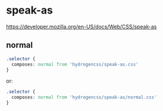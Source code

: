 # speak-as

https://developer.mozilla.org/en-US/docs/Web/CSS/speak-as

## normal
```css
.selector {
  composes: normal from 'hydrogencss/speak-as.css'
}
```

or:
```css
.selector {
  composes: normal from 'hydrogencss/speak-as/normal.css'
}
```


